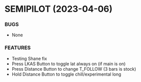 SEMIPILOT (2023-04-06)
========================
### BUGS
* None
### FEATURES
* Testing Shane fix
* Press LKAS Button to toggle lat always on (if main is on)
* Press Distance Button to change T_FOLLOW (3 bars is stock)
* Hold Distance Button to toggle chill/experimental long
